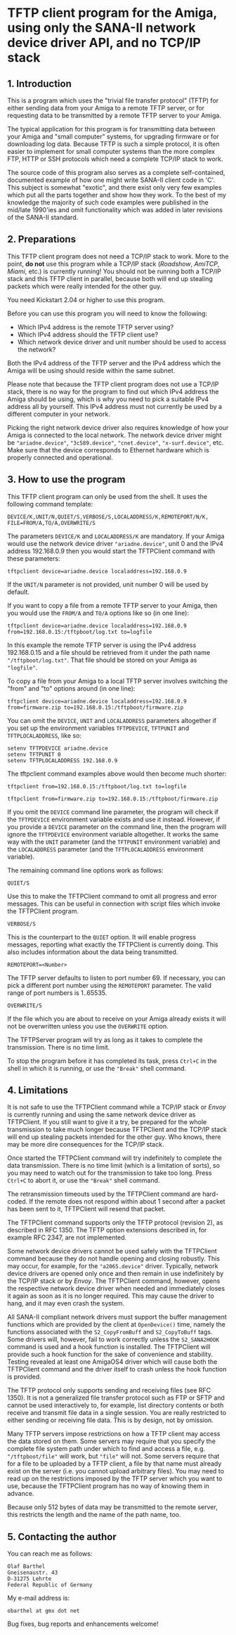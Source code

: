 # TFTP client program for the Amiga, using only the SANA-II network device driver API, and no TCP/IP stack

## 1. Introduction

This is a program which uses the "trivial file transfer protocol" (TFTP) for
either sending data from your Amiga to a remote TFTP server, or for requesting
data to be transmitted by a remote TFTP server to your Amiga.

The typical application for this program is for transmitting data between
your Amiga and "small computer" systems, for upgrading firmware or for
downloading log data. Because TFTP is such a simple protocol, it is often
easier to implement for small computer systems than the more complex
FTP, HTTP or SSH protocols which need a complete TCP/IP stack to work.

The source code of this program also serves as a complete self-contained,
documented example of how one might write SANA-II client code in 'C'. This
subject is somewhat "exotic", and there exist only very few examples which
put all the parts together and show how they work. To the best of my knowledge
the majority of such code examples were published in the mid/late 1990'ies
and omit functionality which was added in later revisions of the SANA-II
standard.


## 2. Preparations

This TFTP client program does not need a TCP/IP stack to work. More to the
point, **do not** use this program while a TCP/IP stack (*Roadshow*, *AmiTCP*,
*Miami*, etc.) is currently running! You should not be running both a TCP/IP
stack and this TFTP client in parallel, because both will end up stealing
packets which were really intended for the other guy.

You need Kickstart 2.04 or higher to use this program.

Before you can use this program you will need to know the following:

* Which IPv4 address is the remote TFTP server using?
* Which IPv4 address should the TFTP client use?
* Which network device driver and unit number should be used to access the network?

Both the IPv4 address of the TFTP server and the IPv4 address which the
Amiga will be using should reside within the same subnet.

Please note that because the TFTP client program does not use a TCP/IP stack,
there is no way for the program to find out which IPv4 address the Amiga
should be using, which is why you need to pick a suitable IPv4 address all
by yourself. This IPv4 address must not currently be used by a different
computer in your network.

Picking the right network device driver also requires knowledge of how
your Amiga is connected to the local network. The network device driver
might be `"ariadne.device"`, `"3c589.device"`, `"cnet.device"`, `"x-surf.device"`,
etc. Make sure that the device corresponds to Ethernet hardware which is
properly connected and operational.


## 3. How to use the program

This TFTP client program can only be used from the shell. It uses the following
command template:

```
DEVICE/K,UNIT/N,QUIET/S,VERBOSE/S,LOCALADDRESS/K,REMOTEPORT/N/K,
FILE=FROM/A,TO/A,OVERWRITE/S
```

The parameters `DEVICE/K` and `LOCALADDRESS/K` are mandatory. If your
Amiga would use the network device driver `"ariadne.device"`, unit 0 and
the IPv4 address 192.168.0.9 then you would start the TFTPClient command
with these parameters:

```
tftpclient device=ariadne.device localaddress=192.168.0.9
```

If the `UNIT/N` parameter is not provided, unit number 0 will be used
by default.


If you want to copy a file from a remote TFTP server to your Amiga, then
you would use the `FROM/A` and `TO/A` options like so (in one line):

```
tftpclient device=ariadne.device localaddress=192.168.0.9 from=192.168.0.15:/tftpboot/log.txt to=logfile
```

In this example the remote TFTP server is using the IPv4 address 192.168.0.15
and a file should be retrieved from it under the path name `"/tftpboot/log.txt"`.
That file should be stored on your Amiga as `"logfile"`.


To copy a file from your Amiga to a local TFTP server involves switching
the "from" and "to" options around (in one line):

```
tftpclient device=ariadne.device localaddress=192.168.0.9 from=firmware.zip to=192.168.0.15:/tftpboot/firmware.zip
```

You can omit the `DEVICE`, `UNIT` and `LOCALADDRESS` parameters altogether if you
set up the environment variables `TFTPDEVICE`, `TFTPUNIT` and `TFTPLOCALADDRESS`,
like so:

```
setenv TFTPDEVICE ariadne.device
setenv TFTPUNIT 0
setenv TFTPLOCALADDRESS 192.168.0.9
```

The tftpclient command examples above would then become much shorter:

```
tftpclient from=192.168.0.15:/tftpboot/log.txt to=logfile

tftpclient from=firmware.zip to=192.168.0.15:/tftpboot/firmware.zip
```

If you omit the `DEVICE` command line parameter, the program will check if
the `TFTPDEVICE` environment variable exists and use it instead. However,
if you provide a `DEVICE` parameter on the command line, then the program
will ignore the `TFTPDEVICE` environment variable altogether. It works the
same way with the `UNIT` parameter (and the `TFTPUNIT` environment variable)
and the `LOCALADDRESS` parameter (and the `TFTPLOCALADDRESS` environment
variable).


The remaining command line options work as follows:

`QUIET/S`

Use this to make the TFTPClient command to omit all progress and
error messages. This can be useful in connection with script
files which invoke the TFTPClient program.

`VERBOSE/S`

This is the counterpart to the `QUIET` option. It will enable
progress messages, reporting what exactly the TFTPClient is
currently doing. This also includes information about the data
being transmitted.

`REMOTEPORT=<Number>`

The TFTP server defaults to listen to port number 69. If necessary, you
can pick a different port number using the `REMOTEPORT` parameter. The valid
range of port numbers is 1..65535.

`OVERWRITE/S`

If the file which you are about to receive on your Amiga already exists
it will not be overwritten unless you use the `OVERWRITE` option.


The TFTPServer program will try as long as it takes to complete the transmission.
There is no time limit.

To stop the program before it has completed its task, press `Ctrl+C` in the shell
in which it is running, or use the `"Break"` shell command.


## 4. Limitations

It is not safe to use the TFTPClient command while a TCP/IP stack or *Envoy*
is currently running and using the same network device driver as TFTPClient.
If you still want to give it a try, be prepared for the whole transmission
to take much longer because TFTPClient and the TCP/IP stack will end up
stealing packets intended for the other guy. Who knows, there may be more
dire consequences for the TCP/IP stack.

Once started the TFTPClient command will try indefinitely to complete the
data transmission. There is no time limit (which is a limitation of sorts),
so you may need to watch out for the transmission to take too long. Press
`Ctrl+C` to abort it, or use the `"Break"` shell command.

The retransmission timeouts used by the TFTPClient command are hard-coded.
If the remote does not respond within about 1 second after a packet has
been sent to it, TFTPClient will resend that packet.

The TFTPClient command supports only the TFTP protocol (revision 2), as
described in RFC 1350. The TFTP option extensions described in, for example
RFC 2347, are not implemented.

Some network device drivers cannot be used safely with the TFTPClient command
because they do not handle opening and closing robustly. This may occur, for
example, for the `"a2065.device"` driver. Typically, network device drivers are
opened only once and then remain in use indefinitely by the TCP/IP stack or
by *Envoy*. The TFTPClient command, however, opens the respective network
device driver when needed and immediately closes it again as soon as it is
no longer required. This may cause the driver to hang, and it may even
crash the system.

All SANA-II compliant network drivers must support the buffer management
functions which are provided by the client at `OpenDevice()` time, namely the
functions associated with the `S2_CopyFromBuff` and `S2_CopyToBuff` tags.
Some drivers will, however, fail to work correctly unless the `S2_SANA2HOOK`
command is used and a hook function is installed. The TFTPClient will
provide such a hook function for the sake of convenience and stability.
Testing revealed at least one AmigaOS4 driver which will cause both the
TFTPClient command and the driver itself to crash unless the hook function is provided.

The TFTP protocol only supports sending and receiving files (see RFC 1350).
It is not a generalized file transfer protocol such as FTP or SFTP and
cannot be used interactively to, for example, list directory contents or
both receive and transmit file data in a single session. You are really
restricted to either sending or receiving file data. This is by design, not
by omission.

Many TFTP servers impose restrictions on how a TFTP client may access the
data stored on them. Some servers may require that you specify the complete
file system path under which to find and access a file, e.g. `"/tftpboot/file"`
will work, but `"file"` will not. Some servers require that for a file to be
uploaded by a TFTP client, a file by that name must already exist on the
server (i.e. you cannot upload arbitrary files). You may need to read up on
the restrictions imposed by the TFTP server which you want to use, because
the TFTPClient program has no way of knowing them in advance.

Because only 512 bytes of data may be transmitted to the remote server,
this restricts the length and the name of the path name, too.


## 5. Contacting the author

You can reach me as follows:

```
Olaf Barthel
Gneisenaustr. 43
D-31275 Lehrte
Federal Republic of Germany
```

My e-mail address is:

```
obarthel at gmx dot net
```

Bug fixes, bug reports and enhancements welcome!

